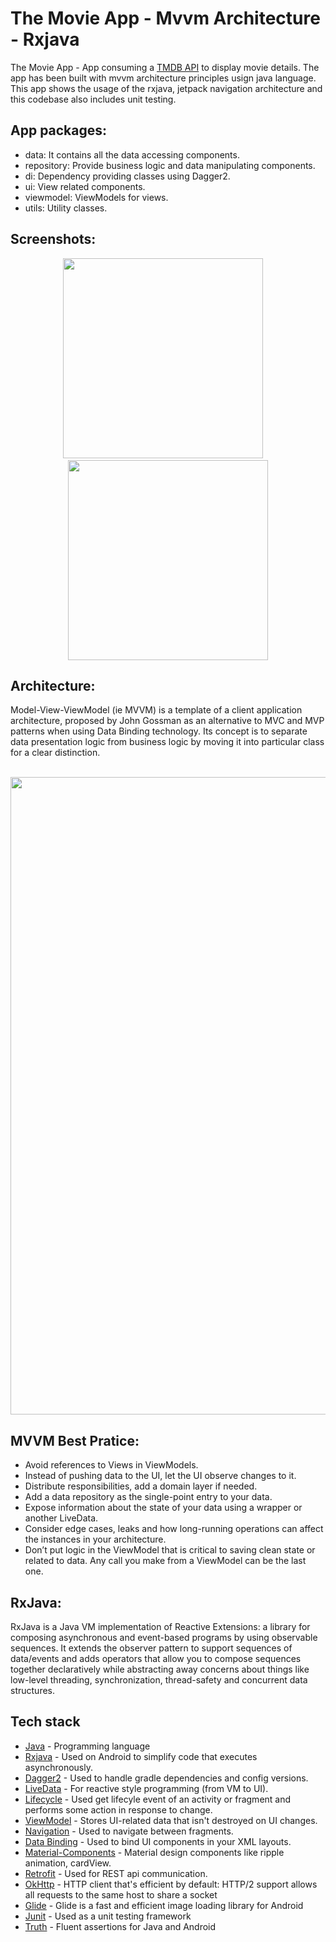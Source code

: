 # The Movie App - Mvvm Architecture - Rxjava

The Movie App - App consuming a [TMDB API](https://developers.themoviedb.org/3) to display movie details. The app has been built with mvvm architecture principles usign java language.
This app shows the usage of the rxjava, jetpack navigation architecture and this codebase also includes unit testing.

## App packages:
- data: It contains all the data accessing components.
- repository: Provide business logic and data manipulating components.
- di: Dependency providing classes using Dagger2.
- ui: View related components.
- viewmodel: ViewModels for views.
- utils: Utility classes.

## Screenshots:
<p align="center"><kbd><img src="https://user-images.githubusercontent.com/32154905/218306051-f73995fb-4dfc-4758-9c6a-02b1acbafd03.jpg" width="320"></kbd>&nbsp;&nbsp;&nbsp;&nbsp;<kbd><img src="https://user-images.githubusercontent.com/32154905/218306065-71d9655a-fb9b-4687-9468-0ba10f4d53f8.jpg" width="320"></kbd><p>

## Architecture:
Model-View-ViewModel (ie MVVM) is a template of a client application architecture, proposed by John Gossman as an alternative to MVC and MVP patterns when using Data Binding technology. Its concept is to separate data presentation logic from business logic by moving it into particular class for a clear distinction.
<p align="center"><br><img src="https://user-images.githubusercontent.com/32154905/218304092-a8d672bb-68cc-4976-9b69-0e9f9ed32844.png" width="1020"><p>

## MVVM Best Pratice:
- Avoid references to Views in ViewModels.
- Instead of pushing data to the UI, let the UI observe changes to it.
- Distribute responsibilities, add a domain layer if needed.
- Add a data repository as the single-point entry to your data.
- Expose information about the state of your data using a wrapper or another LiveData.
- Consider edge cases, leaks and how long-running operations can affect the instances in your architecture.
- Don’t put logic in the ViewModel that is critical to saving clean state or related to data. Any call you make from a ViewModel can be the last one.

## RxJava:
RxJava is a Java VM implementation of Reactive Extensions: a library for composing asynchronous and event-based programs by using observable sequences.
It extends the observer pattern to support sequences of data/events and adds operators that allow you to compose sequences together declaratively while abstracting away concerns about things like low-level threading, synchronization, thread-safety and concurrent data structures.

## Tech stack

- [Java](https://www.java.com/en/) - Programming language
- [Rxjava](https://github.com/ReactiveX/RxJava) - Used on Android to simplify code that executes asynchronously.
- [Dagger2](https://dagger.dev/) - Used to handle gradle dependencies and config versions.
- [LiveData](https://developer.android.com/topic/libraries/architecture/livedata) - For reactive style programming (from VM to UI).
- [Lifecycle](https://developer.android.com/jetpack/androidx/releases/lifecycle) - Used get lifecyle event of an activity or fragment and performs some action in response to change.
- [ViewModel](https://developer.android.com/topic/libraries/architecture/viewmodel) - Stores UI-related data that isn't destroyed on UI changes.
- [Navigation](https://developer.android.com/guide/navigation/navigation-getting-started) - Used to navigate between fragments.
- [Data Binding](https://developer.android.com/topic/libraries/data-binding) - Used to bind UI components in your XML layouts.
- [Material-Components](https://github.com/material-components/material-components-android) - Material design components like ripple animation, cardView.
- [Retrofit](https://github.com/square/retrofit) - Used for REST api communication.
- [OkHttp](https://square.github.io/okhttp/) - HTTP client that's efficient by default: HTTP/2 support allows all requests to the same host to share a socket
- [Glide](https://bumptech.github.io/glide/) - Glide is a fast and efficient image loading library for Android
- [Junit](https://developer.android.com/training/testing/local-tests) - Used as a unit testing framework
- [Truth](https://truth.dev/) - Fluent assertions for Java and Android
